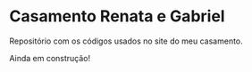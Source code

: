 # Casamento Renata e Gabriel

Repositório com os códigos usados no site do meu casamento.

Ainda em construção!